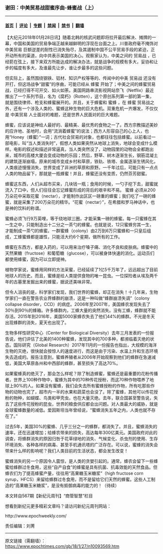 ### 谢田：中美贸易战甜蜜序曲-蜂蜜战（上）

---

#### [首页](../../../..?n10093569) &nbsp;|&nbsp; [评论](../../../../../epoch-comment?n10093569) &nbsp;|&nbsp; [专题](../../../../../epoch-special?n10093569) &nbsp;|&nbsp; [禁闻](../../../../../epoch-news?n10093569) &nbsp;|&nbsp; [禁书](../../../../../books?n10093569) &nbsp;|&nbsp; [翻墙](https://github.com/gfw-breaker/nogfw/blob/master/README.md?n10093569)


<div class="post_content" id="artbody" itemprop="articleBody">
 <!-- article content begin -->
 <p>
  【大纪元2018年01月28日讯】随着北韩的核武问题即将拉开最后解决、摊牌的一幕，中国和美国的贸易争端正越来越鲜明的浮现在台面之上。川普政府毫不掩饰对
  <ok href="https://www.epochtimes.com/gb/tag/%E4%B8%AD%E7%BE%8E%E8%B4%B8%E6%98%93.html">
   中美贸易
  </ok>
  巨额逆差的耐性已消失殆尽，及其遏制中国不公平贸易手段的紧迫，正开动所有的渠道，向中共表示美国的决心。观察家认为，中美之间的
  <ok href="https://www.epochtimes.com/gb/tag/%E8%B4%B8%E6%98%93%E6%88%98.html">
   贸易战
  </ok>
  ，已经箭在弦上，接下来双方所能达成的解决办法，就是战争的规模有多大，妥协和让步的幅度有多大，及谁最先让步，谁让步最多的这些问题。
 </p>
 <p>
  但实际上，虽然围绕钢铁、铝材、知识产权等等的、传闻中的中美
  <ok href="https://www.epochtimes.com/gb/tag/%E8%B4%B8%E6%98%93%E6%88%98.html">
   贸易战
  </ok>
  还没有开打，但这场战争“甜蜜”的序曲，可能已经从
  <ok href="https://www.epochtimes.com/gb/tag/%E8%9C%82%E8%9C%9C.html">
   蜂蜜
  </ok>
  开始了；中美之间的蜂蜜贸易战，已经打得不可开交、如火如荼。美国网路串流影视网站奈飞（Netflix）最近推出了一个系列节目，名为《腐朽》（Rotten），这个原创系列第一部的第一集，就是围绕律师、枪支和蜂蜜展开的。并且，关于蜂蜜和
  <ok href="https://www.epochtimes.com/gb/tag/%E8%9C%9C%E8%9C%82.html">
   蜜蜂
  </ok>
  ，在
  <ok href="https://www.epochtimes.com/gb/tag/%E8%9C%82%E8%9C%9C.html">
   蜂蜜
  </ok>
  贸易战之外，还有一个涉及人类的、蜜蜂这种生物的巨大危机。双重危机一齐爆发，不仅仅是
  <ok href="https://www.epochtimes.com/gb/tag/%E4%B8%AD%E7%BE%8E%E8%B4%B8%E6%98%93.html">
   中美贸易
  </ok>
  人士面对的难题，还是世界人民面对的巨大难题。
 </p>
 <p>
  蜂蜜，应该说是神给人最好的、最精美、最优秀的食物之一了。西方宗教描述美妙的应许地、圣地时，会用“流淌着蜂蜜”的说法；西方人形容自己的心上人，也用“Honey（蜂蜜）”一词；古代社会贸易的对象，也都往往包括蜂蜜。以前看过一部电影，叫“当人类消失时”，假想人类如果突然从地球上消失，地球会变成什么模样。电影的叙述和描述非常逼真，当人类突然没了，动物园里的动物会全都跑出来，城市的高楼大厦会变成动物的乐园；然后，野草、树木逐渐生长，钢筋混凝土的建筑逐渐崩塌，原来的城市变成乡村和草原，铁轨、铁塔、金属逐渐生锈风化，人类痕迹慢慢消失，世界变成了非洲的草原和原野。一千年过后，可能只有一点点人类的物品留下，那就是一瓶蜂蜜！并且，蜂蜜还没有变质，仍然芬芳甜蜜。
 </p>
 <p>
  蜂蜜这东西，人们从超市买来，几块钱一瓶；食用的时候，一勺子挖下去，甜蜜就流入了口中，但人们往往会忘记蜂蜜形成的背后的艰辛和不易。
  <ok href="https://www.epochtimes.com/gb/tag/%E8%9C%9C%E8%9C%82.html">
   蜜蜂
  </ok>
  必须从200万朵花中采取花蜜（nectar），才能制作出区区一磅重的蜂蜜；我们吃了一磅的蜂蜜，就是采集了200万朵花的精华。“花蜜（nectar）”，在希腊和罗马神话中，也是神的饮料的称谓。
 </p>
 <p>
  蜜蜂必须飞行9万英哩，等于绕地球三圈，才能采集一磅的蜂蜜。每一只蜜蜂在其一生之中，只能制造出十二分之一茶勺的蜂蜜。也就是说，12只蜜蜂穷其一生，才能制成一茶勺的蜂蜜。一群蜜蜂（colony）由2万到6万只蜜蜂和一只皇后组成，工蜂蜜蜂都是雄性，只能活大约6个星期，做所有的工作。
 </p>
 <p>
  蜂蜜在东西方，都是入药的，可以用来治疗嗓子痛、消化不良和皮肤病。蜂蜜中的天然果糖（fructose）和葡萄糖（glucose），可以被身体快速的消化。运动员们都使用蜂蜜，因为可以立即提神。
 </p>
 <p>
  植物学家说，蜜蜂用同样的方法采蜜，已经延续了1亿5千万年了，远远超出了目前地球人的历史。而且，蜜蜂是给人类提供食物的唯一昆虫。一位探险者从埃及两千年的古墓里发掘出来的蜂蜜，据说还美味非常。
 </p>
 <p>
  但令人沮丧的是，科学家们发现，我们世界的蜜蜂，却正在消失！十几年来，生物学家们一直在警告农业界蜂群的崩溃，这是一种叫做“蜂群崩溃失调”（colony collapse disorder，CCD）的病症。2006年至2007年，美国蜂农发现失去了30％到90％的蜂箱。许多蜂群内，工蜂大量的突然消失。没有工蜂，蜂群就不能存活。2015年到2016年，美国5000家蜂农失去了他们44%的蜂群。不光是冬天出现蜂群的消失，夏天也出现了。
 </p>
 <p>
  生物多样性研究中心（Center for Biological Diversity）去年三月发表的一份报告说，他们评估了北美的1400种蜜蜂，发现其中的700多种，都濒临着灭绝的状态。国际研究（Global Research）2017年11月的一份报告也指出，大规模的海洋生物的灭绝，很快就会按惊人的速度进行，而这是由于污染、水温上升和生态环境失去造成的。报告注意到，蜜蜂养殖者从2006年开始观察到他们的蜂群在急速减低，美国大草原各州和中西部的蜂群，甚至损失了高达70%。
 </p>
 <p>
  如果蜜蜂真的绝灭了，那会怎么样呢？除了制造蜂蜜，蜜蜂还是最重要的花粉传播者。世界上100种作物中，蜜蜂为其中的70种传花授粉，而这70种作物喂养了地球上90%的人。如果没有蜜蜂，我们会失去所有蜜蜂授粉的作物，所有吃那些作物的动物也完了，超市内一半的水果和蔬菜也会没了。除了蜜蜂，其他可以传花授粉的物种，如蝴蝶、鸟类和甲壳虫，也在大量灭绝。去年，联合国甚至警告说，失去了这些传花授粉的昆虫，世界的粮食供应都会出问题。对人类最大的威胁，就是全球蜜蜂数量的减低。爱因斯坦当年曾经说，“蜜蜂消失五年之内，人类也就不存在了。”
 </p>
 <p>
  过去5年，美国30%的蜜蜂、几乎三分之一的蜂群，都消失了。并且，蜜蜂消失的速率，还在迅速增加；给蜂农带来的损失，高达每年300亿美元。美国政府对此的调查，将蜂群消失的原因归咎于花草绿地的消失、气候变化、杀虫剂的使用、生存环境消失、各种各样的病毒、甚至手机通讯塔的广泛存在。可以说，蜜蜂的消失会带来什么样的影响呢？我们人类目前的生活状态，都会发生改变！
 </p>
 <p>
  蜜蜂消失的另一个原因令人震惊，是人类的贪婪引起的。通常，蜂农会留下一些蜂蜜给蜂群过冬食用，这些“自产自食”的蜂蜜是具有抗菌、抗毒效能的天然食品。但蜂农们为了提高蜂蜜产量，往往用“高果糖玉米糖浆”（high fructose corn syrup，HFCS）来留给蜂群过冬食用，而不是留给它们天然的蜂蜜。这些人工制造的“高果糖玉米糖浆”，是没有抵御病毒的能力的！（待续）
 </p>
 <p>
  本文转自567期【新纪元周刊】“商管智慧”栏目
 </p>
 <p>
  想看到新纪元更多精彩文章吗？请访问新纪元周刊网站：
 </p>
 <p>
  <ok href="http://www.epochweekly.com/" rel="noopener noreferrer" target="_blank">
   http://www.epochweekly.com/
  </ok>
 </p>
 <p>
  责任编辑：刘菁
 </p>
 <!-- article content end -->
 <div id="below_article_ad">
 </div>
</div>


---

原文链接（需翻墙）：https://www.epochtimes.com/gb/18/1/27/n10093569.htm